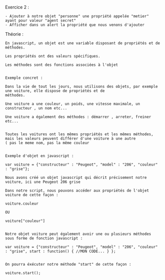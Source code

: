 Exercice 2 :

    - Ajouter à notre objet "personne" une propriété appelée "metier" ayant pour valeur "agent secret"
    - Afficher dans un alert la propriété que nous venons d'ajouter


Théorie :

    En javascript, un objet est une variable disposant de propriétés et de méthodes.

    Les propriétés ont des valeurs spécifiques.

    Les méthodes sont des fonctions associées à l'objet


    Exemple concret :

    Dans la vie de tout les jours, nous utilisons des objets, par exemple une voiture, elle dispose de propriétés et de
    méthodes.

    Une voiture a une couleur, un poids, une vitesse maximale, un constructeur , un nom etc...

    Une voiture a également des méthodes : démarrer , arreter, freiner etc...


    Toutes les voitures ont les mêmes propriétés et les mêmes méthodes, mais les valeurs peuvent différer d'une voiture à une autre
    ( pas le meme nom, pas la même couleur


    Exemple d'objet en javascript :

    var voiture = {"constructeur" : "Peugeot", "model" : "206", "couleur" : "grise"};

    Nous avons créé un objet javascript qui décrit précisement notre voiture, ici une Peugeot 206 grise

    Dans notre script, nous pouvons accéder aux propriétés de l'objet voiture de cette façon :

    voiture.couleur

    OU

    voiture["couleur"]


    Notre objet voiture peut également avoir une ou plusieurs méthodes sous forme de fonction javascript :

    var voiture = {"constructeur" : "Peugeot", "model" : "206", "couleur" : "grise", start : function() { //MON CODE... } };


    On pourra éxécuter notre méthode "start" de cette façon :

    voiture.start();


